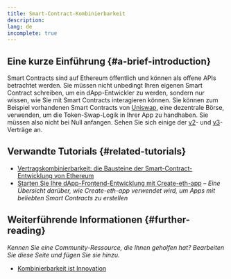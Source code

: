 ```yaml
---
title: Smart-Contract-Kombinierbarkeit
description:
lang: de
incomplete: true
---
```


## Eine kurze Einführung \{#a-brief-introduction}

Smart Contracts sind auf Ethereum öffentlich und können als offene APIs betrachtet werden. Sie müssen nicht unbedingt Ihren eigenen Smart Contract schreiben, um ein dApp-Entwickler zu werden, sondern nur wissen, wie Sie mit Smart Contracts interagieren können. Sie können zum Beispiel vorhandenen Smart Contracts von [Uniswap](https://uniswap.exchange/swap), eine dezentrale Börse, verwenden, um die Token-Swap-Logik in Ihrer App zu handhaben. Sie müssen also nicht bei Null anfangen. Sehen Sie sich einige der [v2](https://github.com/Uniswap/uniswap-v2-core/tree/master/contracts)- und [v3](https://github.com/Uniswap/uniswap-v3-core/tree/main/contracts)-Verträge an.

## Verwandte Tutorials \{#related-tutorials}

- [Vertragskombinierbarkeit: die Bausteine der Smart-Contract-Entwicklung von Ethereum](https://www.decentlabs.io/blog/contract-composability-the-building-blocks-of-ethereum-smart-contract-development)
- [Starten Sie Ihre dApp-Frontend-Entwicklung mit Create-eth-app](/developers/tutorials/kickstart-your-dapp-frontend-development-with-create-eth-app/) _– Eine Übersicht darüber, wie Create-eth-app verwendet wird, um Apps mit beliebten Smart Contracts zu erstellen_

## Weiterführende Informationen \{#further-reading}

_Kennen Sie eine Community-Ressource, die Ihnen geholfen hat? Bearbeiten Sie diese Seite und fügen Sie sie hinzu._

- [Kombinierbarkeit ist Innovation](https://future.a16z.com/how-composability-unlocks-crypto-and-everything-else/)
